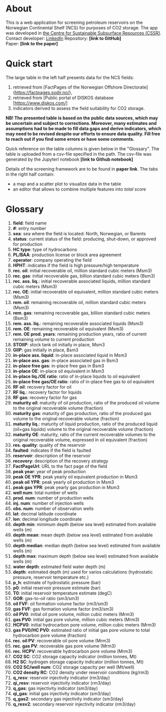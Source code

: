 
# About
This is a web application for screening petroleum reservoirs on the Norwegian Continental Shelf (NCS) for purposes of CO2 storage. 
The app was developed in [the Centre for Sustainable Subsurface Resources (CSSR)](https://cssr.no/).  
Contact developer: [LinkedIn](https://www.linkedin.com/in/alexey-khrulenko-8021a64a/)
Repository: **[link to GitHub]**  
Paper: **[link to the paper]**  

# Quick start
The large table in the left half presents data for the NCS fields:
1. retrieved from [FactPages of the Norwegian Offshore Directorate] (https://factpages.sodir.no/), 
2. retrieved from [Public portal of DISKOS database [https://www.diskos.com/]
3. indicators derived to assess the field suitability for CO2 storage. 

**NB! The presented table is based on the public data sources, which may be uncertain and subject to corrections. Moreover, many estimates and assumptions had to be made to fill data gaps and derive indicators, which may need to be revised despite our efforts to ensure data quality. 
Fill free to reach out if you find some errors or have some comments.**  

Quick reference on the table columns is given below in the "Glossary".
The table is uploaded from a csv-file specified in the path. 
The csv-file was generated by the Jupyterl notebook **[link to Github notebook]** 

Details of the screening framework are to be found in **paper link**.
The tabs in the right half contain:  
+ a map and a scatter plot to visualize data in the table
+ an editor that allows to combine multiple features into *total score*

# Glossary
1. **field**: field name  
2. **#**: entry number  
3. **sea**: sea where the field is located: North, Norwegian, or Barents  
4. **status**: current status of the field: producing, shut-down, or approved for production  
5. **HC type**: type of hydrocarbons  
6. **PL/BAA**: production license or block area agreement  
7. **operator**: company operating the field  
8. **HPHT**: indicates if the field is high pressure/high temperature  
9. **rec. oil**: initial recoverable oil, million standard cubic meters (Msm3)  
10. **rec. gas**: initial recoverable gas, billion standard cubic meters (Bsm3)  
11. **rec. ass. liq.**: initial recoverable associated liquids, million standard cubic meters (Msm3)  
12. **rec. OE**: initial recoverable oil equivalent, million standard cubic meters (Msm3)  
13. **rem. oil**: remaining recoverable oil, million standard cubic meters (Msm3)  
14. **rem. gas**: remaining recoverable gas, billion standard cubic meters (Bsm3)  
15. **rem. ass. liq.**: remaining recoverable associated liquids (Msm3)  
16. **rem. OE**: remaining recoverable oil equivalent (Msm3)  
17. **rem. OE prod. years**: remaining production years, ratio of current remaining volume to current production  
18. **STOIIP**: stock tank oil initially in place, Msm3  
19. **GIIP**: gas initially in place, Bsm3  
20. **in-place ass. liquid**: in-place associated liquid in Msm3  
21. **in-place ass. gas**: in-place associated gas in Bsm3  
22. **in-place free gas**: in-place free gas in Bsm3  
23. **in-place OE**: in-place oil equivalent in Msm3  
24. **in-place liq./OE ratio**: ratio of in-place liquids to oil equivalent  
25. **in-place free gas/OE ratio**: ratio of in-place free gas to oil equivalent  
26. **RF oil**: recovery factor for oil  
27. **RF liq.**: recovery factor for liquids  
28. **RF gas**: recovery factor for gas  
29. **maturity oil**: maturity of oil production, ratio of the produced oil volume to the original recoverable volume (fraction)  
30. **maturity gas**: maturity of gas production, ratio of the produced gas volume to the original recoverable volume (fraction)  
31. **maturity liq.**: maturity of liquid production, ratio of the produced liquid (oil+gas liquids) volume to the original recoverable volume (fraction)  
32. **maturity OE**: maturity, ratio of the current recoverable volumes to the original recoverable volume, expressed in oil equivalent (fraction)  
33. **res. quality**: quality of the reservoir  
34. **faulted**: indicates if the field is faulted  
35. **reservoir**: description of the reservoir  
36. **recovery**: description of the recovery strategy  
37. **FactPageUrl**: URL to the fact page of the field  
38. **peak year**: year of peak production  
39. **peak OE YPR**: peak yearly oil equivalent production in Msm3  
40. **peak oil YPR**: peak yearly oil production in Msm3  
41. **peak gas YPR**: peak yearly gas production in Msm3  
42. **well num**: total number of wells  
43. **prod. num**: number of production wells  
44. **inj. num**: number of injection wells  
45. **obs. num**: number of observation wells  
46. **lat**: decimal latitude  coordinate  
47. **lon**: decimal longitude coordinate  
48. **depth min**: minimum depth (below sea level) estimated from available wells (m)  
49. **depth mean**: mean depth (below sea level) estimated from available wells (m)  
50. **depth median**: median depth (below sea level) estimated from available wells (m)  
51. **depth max**: maximum depth (below sea level) estimated from available wells (m)  
52. **water depth**: estimated field water depth (m)  
53. **depth**: estimated depth (m) used for varios calculations (hydrostatic pressure, reservoir temperature etc.)  
54. **p_h**: estimate of hydrostatic pressure (bar)  
55. **p0**: initial reservoir pressure estimate (bar)  
56. **T0**: initial reservoir temperature estimate (degC)  
57. **GOR**: gas-to-oil ratio (sm3/sm3)  
58. **oil FVF**: oil formation volume factor (rm3/sm3)  
59. **gas FVF**: gas formation volume factor (rm3/sm3)  
60. **oil PV0**: initial oil pore volume, million cubic meters (Mrm3)  
61. **gas PV0**: initial gas pore volume, million cubic meters (Mrm3)  
62. **HCPV0**: initial hydrocarbon pore volume, million cubic meters (Mrm3)  
63. **gas PV0/HC PV0**: estimated ratio of initial gas pore volume to total hydrocarbon pore volume (fraction)  
64. **rec. oil PV**: recoverable oil pore volume (Mrm3)  
65. **rec. gas PV**: recoverable gas pore volume (Mrm3)  
66. **rec. HCPV**: recoverable hydrocarbon pore volume (Mrm3)  
67. **CO2 SC**: CO2 storage capacity indicator (million tonnes, Mt)  
68. **H2 SC**: hydrogen storage capacity indicator (million tonnes, Mt)  
69. **CO2 SC/well num**: CO2 storage capacity per well (Mt/well)  
70. **CO2 density RC**: CO2 density under reservoir conditions (kg/rm3)  
71. **q_resv**: reservoir injectivity indicator (rm3/day)  
72. **qi_resv**: reservoir injectivity indicator (rm3/day)  
73. **q_gas**: gas injectivity indicator (sm3/day)  
74. **qi_gas**: initial gas injectivity indicator (sm3/day)  
75. **q_gas2**: secondary gas injectivity indicator (sm3/day)  
76. **q_resv2**: secondary reservoir injectivity indicator (rm3/day)  
